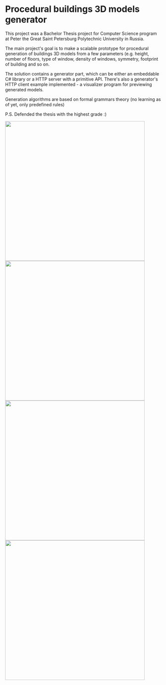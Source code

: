# Procedural buildings 3D models generator

This project was a Bachelor Thesis project for Computer Science program at Peter the Great Saint Petersburg Polytechnic University in Russia. 

The main project's goal is to make a scalable prototype for procedural generation of buildings 3D models 
from a few parameters (e.g. height, number of floors, type of window, density of windows, symmetry, footprint of building and so on. 

The solution contains a generator part, which can be either an embeddable C# library or a HTTP server with a primitive API.
There's also a generator's HTTP client example implemented - a visualizer program for previewing generated models.

Generation algorithms are based on formal grammars theory (no learning as of yet, only predefined rules)

P.S. Defended the thesis with the highest grade :)

<img src="https://www.upwork.com/att/download/portfolio/persons/uid/908759382239354880/profile/projects/files/1267516845439918080" width="450"/>
<img src="https://www.upwork.com/att/download/portfolio/persons/uid/908759382239354880/profile/projects/files/1267525477159268352" width="450"/>
<img src="https://www.upwork.com/att/download/portfolio/persons/uid/908759382239354880/profile/projects/files/1267525238572765184" width="450"/>
<img src="https://www.upwork.com/att/download/portfolio/persons/uid/908759382239354880/profile/projects/files/1269261368473210880" width="450"/>
